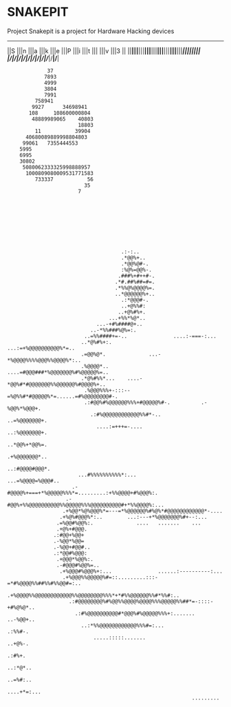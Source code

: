 # SNAKEPIT
Project Snakepit is a project for Hardware Hacking devices

 ____ ____ ____ ____ ____ ____ ____ ____ _________ ____ ____ 
||S |||n |||a |||k |||e |||P |||i |||t |||       |||v |||3 || 
||__|||__|||__|||__|||__|||__|||__|||__|||_______|||__|||__||
|/__\|/__\|/__\|/__\|/__\|/__\|/__\|/__\|/_______\|/__\|/__\|
                                        
                                        
                 37                     
                7893                    
                4999                    
                3804                    
                7991                    
             758941                     
            9927      34698941          
           108     108600000804         
            48889989065    40803        
                           18803        
             11           39904         
          40680089889998804803          
         99061   7355444553             
        5995                            
        6995                            
        30802                           
         5080062333325998888957         
          1000809080009531771583        
             733337           56        
                             35         
                           7            
                                        
                                        

                                                                                                    
                                                                                                    
                                                                                                    
                                                                                                    
                                                                                                    
                                                                                                    
                                         .:-:..                                                     
                                         .*@@%+..                                                   
                                         .*@@%@#-.                                                  
                                         :%@%=@@%-.                                                 
                                        .###%+#++#-.                                                
                                       .*#.##%##=#=.                                                
                                       .*%%@%@@@@%=.                                                
                                       ..*@@@@@@%+..                                                
                                         .:*@@@#-.                                                  
                                         ..+@%%#:                                                   
                                        ..+@%#%+.                                                   
                                     ...+%%*%@*..                                                   
                                 ...-+#%####@+..                                                    
                               ..-*%%###%@%=:.                                                      
                             ..=%%####+=-..               ....:-===-:...                            
                            ..*@%#%+:.               ...:=+%@@@@@@@@@@%*=..                         
                            .=@@%@*.              ...-*%@@@@%%%%@@@%%@@@@%*:..                      
                            .%@@@@*..         ....=#@@@###*%@@@@@@@%#%@@@@@%=..                     
                            .*@%#%%*...    ....-*@@%#*#@@@@@@@%%@@@@@@%#@@@@%+..                    
                             .%@@@%%%+-:::--=%@%%#*#@@@@@%*=......=#%@@@@@@@@#-.                    
                             .:#@@%#%@@@@@@%%%+#@@@@@%#-.          .-%@@%*%@@@+.                    
                               .:#%@@@@@@@@@@@@%%#*-..             ..=%@@@@@@@+.                    
                                 ....:=+++=-....                   ..:%@@@@@@@+.                    
                                                                   ..*@@%+*@@%=.                    
                                                                   .+%@@@@@@@*..                    
                                                                ..:#@@@@#@@@*.                      
                           ...#%%%%%%%%%%*:...               ...=%@@@@=%@@@#..                      
                         .-#@@@@%+===+*%@@@@@%%%*=.........:+%%@@@@+#%@@@%:.                        
                       .-#@@%+%%@@@@@@@@@@%%@@@@@%%%@@@@@@@@@@#+*%%@@@@%:...                        
                      .+%@@*%@%@@@%*=---=*%@@@@@@%#%@%*#@@@@@@@@@@@@*-....                          
                     .+%@%#@@@%*:..        ...:---+*%@@@@@@@%#+--:...                               
                    .=%@@#%@@%:.              ....   .......    ...                                 
                    .+@%+#@@@.                                                                      
                   .:#@@+%@@+                                                                       
                   .-%@@*%@@=                                                                       
                   .-%@@+#@@#..                                                                     
                   .:*@@#%@@@:                                                                      
                    .+@@@*%@@%:.                                                                    
                    .-#@@@#%@@%=..                                                                  
                     .+%@@@#%@@@%+:...               ......:----------:...                          
                      .+%@@@%%@@@@@%#=::.........:::-=*#%@@@@%%##%%#%%@@#=:..                       
                       .+%@@@@%%@@@@@@@@@@@@%%@@@@@@@@%%%*+*#%%@@@@@@%%#*%%#:..                     
                        .:#@@@@@@@@%#%@@%%@@@@%@@@@%%%@@@@@%%##*=-::::-+#%@%@*..                    
                          .:#%@@@@@@@@@@#*@@@%#%@@@@@%%%+:.......       ..-%@@+..                   
                            ..:*%%@@@@@@@@@@@@%%%#=:...                   .:%%#-.                   
                                .....:::::.......                         ..+@%-.                   
                                                                          .:#%+.                    
                                                                        ..:*@*..                    
                                                                       ..=%#:..                     
                                                                  ....+*=:...                       
                                                                .........                           
                                                                                                    
                                                                                                    
                                                                                                    
                                                                                                    
                                                                                                    
                                                                                                    
